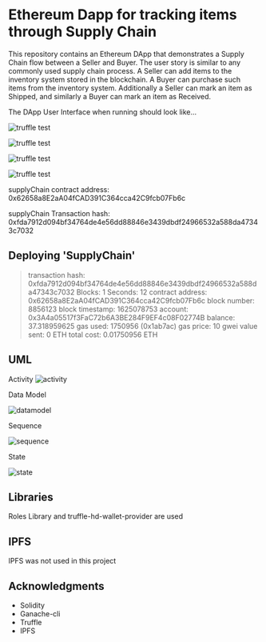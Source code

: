 # Ethereum Dapp for tracking items through Supply Chain

This repository contains an Ethereum DApp that demonstrates a Supply Chain flow between a Seller and Buyer. The user story is similar to any commonly used supply chain process. A Seller can add items to the inventory system stored in the blockchain. A Buyer can purchase such items from the inventory system. Additionally a Seller can mark an item as Shipped, and similarly a Buyer can mark an item as Received.

The DApp User Interface when running should look like...

![truffle test](images/ftc_product_overview.png)

![truffle test](images/ftc_product_details.png)

![truffle test](images/ftc_farm_details.png)

![truffle test](images/ftc_transaction_history.png)


supplyChain contract address: 0x62658a8E2aA04fCAD391C364cca42C9fcb07Fb6c

supplyChain Transaction hash: 0xfda7912d094bf34764de4e56dd88846e3439dbdf24966532a588da47343c7032

Deploying 'SupplyChain'
   -----------------------
   > transaction hash:    0xfda7912d094bf34764de4e56dd88846e3439dbdf24966532a588da47343c7032
   > Blocks: 1            Seconds: 12
   > contract address:    0x62658a8E2aA04fCAD391C364cca42C9fcb07Fb6c
   > block number:        8856123
   > block timestamp:     1625078753
   > account:             0x3A4a05517f3FaC72b6A3BE284F9EF4c08F02774B
   > balance:             37.318959625
   > gas used:            1750956 (0x1ab7ac)
   > gas price:           10 gwei
   > value sent:          0 ETH
   > total cost:          0.01750956 ETH

## UML

Activity 
![activity](UML\ActivityDiagram.jpg)

Data Model

![datamodel](UML\DataModelingDiagram.jpg)

Sequence

![sequence](UML\SequenceDiagram.jpg)

State

![state](UML\StateDiagram.jpg)

## Libraries

Roles Library and truffle-hd-wallet-provider are used

## IPFS

IPFS was not used in this project

## Acknowledgments

* Solidity
* Ganache-cli
* Truffle
* IPFS

